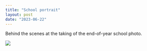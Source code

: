 ```yaml
---
title: "School portrait"
layout: post
date: "2023-06-22"
---
```


Behind the scenes at the taking of the end-of-year school photo.

![](/assets/images/2023/20230526_153525-1024x461.jpg)
